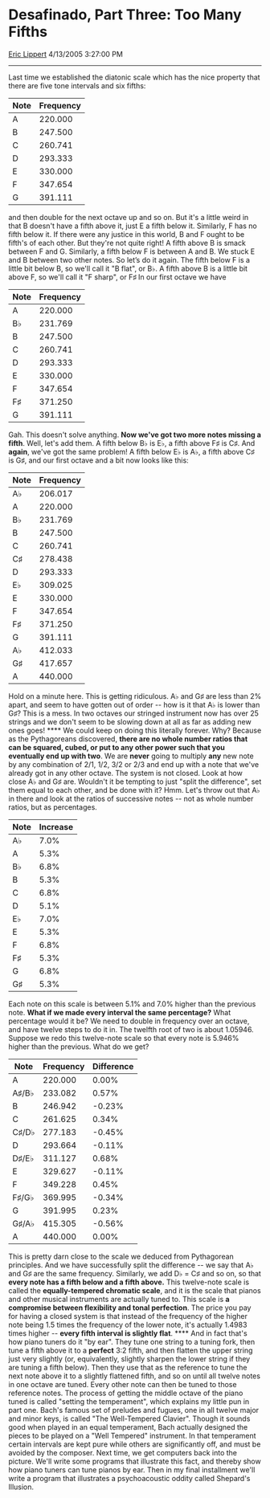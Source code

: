 # Desafinado, Part Three: Too Many Fifths

[Eric Lippert](https://social.msdn.microsoft.com/profile/Eric%20Lippert) 4/13/2005 3:27:00 PM

-----

Last time we established the diatonic scale which has the nice property that there are five tone intervals and six fifths:

<table>
<thead>
<tr class="header">
<th>Note</th>
<th>Frequency</th>
</tr>
</thead>
<tbody>
<tr class="odd">
<td>A</td>
<td>220.000</td>
</tr>
<tr class="even">
<td>B</td>
<td>247.500</td>
</tr>
<tr class="odd">
<td>C</td>
<td>260.741</td>
</tr>
<tr class="even">
<td>D</td>
<td>293.333</td>
</tr>
<tr class="odd">
<td>E</td>
<td>330.000</td>
</tr>
<tr class="even">
<td>F</td>
<td>347.654</td>
</tr>
<tr class="odd">
<td>G</td>
<td>391.111</td>
</tr>
</tbody>
</table>

and then double for the next octave up and so on. But it's a little weird in that B doesn't have a fifth above it, just E a fifth below it. Similarly, F has no fifth below it. If there were any justice in this world, B and F ought to be fifth's of each other. But they're not quite right\! A fifth above B is smack between F and G. Similarly, a fifth below F is between A and B. We stuck E and B between two other notes. So let’s do it again. The fifth below F is a little bit below B, so we'll call it "B flat", or B♭. A fifth above B is a little bit above F, so we'll call it "F sharp", or F♯ In our first octave we have

<table>
<thead>
<tr class="header">
<th>Note</th>
<th>Frequency</th>
</tr>
</thead>
<tbody>
<tr class="odd">
<td>A</td>
<td>220.000</td>
</tr>
<tr class="even">
<td>B♭</td>
<td>231.769</td>
</tr>
<tr class="odd">
<td>B</td>
<td>247.500</td>
</tr>
<tr class="even">
<td>C</td>
<td>260.741</td>
</tr>
<tr class="odd">
<td>D</td>
<td>293.333</td>
</tr>
<tr class="even">
<td>E</td>
<td>330.000</td>
</tr>
<tr class="odd">
<td>F</td>
<td>347.654</td>
</tr>
<tr class="even">
<td>F♯</td>
<td>371.250</td>
</tr>
<tr class="odd">
<td>G</td>
<td>391.111</td>
</tr>
</tbody>
</table>

Gah. This doesn't solve anything. **Now we've got two more notes missing a fifth**. Well, let's add them. A fifth below B♭ is E♭, a fifth above F♯ is C♯. And **again**, we've got the same problem\! A fifth below E♭ is A♭, a fifth above C♯ is G♯, and our first octave and a bit now looks like this:

<table>
<thead>
<tr class="header">
<th>Note</th>
<th>Frequency</th>
</tr>
</thead>
<tbody>
<tr class="odd">
<td>A♭</td>
<td>206.017</td>
</tr>
<tr class="even">
<td>A</td>
<td>220.000</td>
</tr>
<tr class="odd">
<td>B♭</td>
<td>231.769</td>
</tr>
<tr class="even">
<td>B</td>
<td>247.500</td>
</tr>
<tr class="odd">
<td>C</td>
<td>260.741</td>
</tr>
<tr class="even">
<td>C♯</td>
<td>278.438</td>
</tr>
<tr class="odd">
<td>D</td>
<td>293.333</td>
</tr>
<tr class="even">
<td>E♭</td>
<td>309.025</td>
</tr>
<tr class="odd">
<td>E</td>
<td>330.000</td>
</tr>
<tr class="even">
<td>F</td>
<td>347.654</td>
</tr>
<tr class="odd">
<td>F♯</td>
<td>371.250</td>
</tr>
<tr class="even">
<td>G</td>
<td>391.111</td>
</tr>
<tr class="odd">
<td>A♭</td>
<td>412.033</td>
</tr>
<tr class="even">
<td>G♯</td>
<td>417.657</td>
</tr>
<tr class="odd">
<td>A</td>
<td>440.000</td>
</tr>
</tbody>
</table>

Hold on a minute here. This is getting ridiculous. A♭ and G♯ are less than 2% apart, and seem to have gotten out of order -- how is it that A♭ is lower than G♯? This is a mess. In two octaves our stringed instrument now has over 25 strings and we don't seem to be slowing down at all as far as adding new ones goes\! **** We could keep on doing this literally forever. Why? Because as the Pythagoreans discovered, **there are no whole number ratios that can be squared, cubed, or put to any other power such that you eventually end up with two**. We are **never** going to multiply **any** new note by any combination of 2/1, 1/2, 3/2 or 2/3 and end up with a note that we've already got in any other octave. The system is not closed. Look at how close A♭ and G♯ are. Wouldn't it be tempting to just "split the difference", set them equal to each other, and be done with it? Hmm. Let's throw out that A♭ in there and look at the ratios of successive notes -- not as whole number ratios, but as percentages.

<table>
<thead>
<tr class="header">
<th>Note</th>
<th>Increase</th>
</tr>
</thead>
<tbody>
<tr class="odd">
<td>A♭</td>
<td>7.0%</td>
</tr>
<tr class="even">
<td>A</td>
<td>5.3%</td>
</tr>
<tr class="odd">
<td>B♭</td>
<td>6.8%</td>
</tr>
<tr class="even">
<td>B</td>
<td>5.3%</td>
</tr>
<tr class="odd">
<td>C</td>
<td>6.8%</td>
</tr>
<tr class="even">
<td>D</td>
<td>5.1%</td>
</tr>
<tr class="odd">
<td>E♭</td>
<td>7.0%</td>
</tr>
<tr class="even">
<td>E</td>
<td>5.3%</td>
</tr>
<tr class="odd">
<td>F</td>
<td>6.8%</td>
</tr>
<tr class="even">
<td>F♯</td>
<td>5.3%</td>
</tr>
<tr class="odd">
<td>G</td>
<td>6.8%</td>
</tr>
<tr class="even">
<td>G♯</td>
<td>5.3%</td>
</tr>
</tbody>
</table>

Each note on this scale is between 5.1% and 7.0% higher than the previous note. **What if we made every interval the same percentage?** What percentage would it be? We need to double in frequency over an octave, and have twelve steps to do it in. The twelfth root of two is about 1.05946. Suppose we redo this twelve-note scale so that every note is 5.946% higher than the previous. What do we get?

<table>
<thead>
<tr class="header">
<th>Note</th>
<th>Frequency</th>
<th>Difference</th>
</tr>
</thead>
<tbody>
<tr class="odd">
<td>A</td>
<td>220.000</td>
<td>0.00%</td>
</tr>
<tr class="even">
<td>A♯/B♭</td>
<td>233.082</td>
<td>0.57%</td>
</tr>
<tr class="odd">
<td>B</td>
<td>246.942</td>
<td>-0.23%</td>
</tr>
<tr class="even">
<td>C</td>
<td>261.625</td>
<td>0.34%</td>
</tr>
<tr class="odd">
<td>C♯/D♭</td>
<td>277.183</td>
<td>-0.45%</td>
</tr>
<tr class="even">
<td>D</td>
<td>293.664</td>
<td>-0.11%</td>
</tr>
<tr class="odd">
<td>D♯/E♭</td>
<td>311.127</td>
<td>0.68%</td>
</tr>
<tr class="even">
<td>E</td>
<td>329.627</td>
<td>-0.11%</td>
</tr>
<tr class="odd">
<td>F</td>
<td>349.228</td>
<td>0.45%</td>
</tr>
<tr class="even">
<td>F♯/G♭</td>
<td>369.995</td>
<td>-0.34%</td>
</tr>
<tr class="odd">
<td>G</td>
<td>391.995</td>
<td>0.23%</td>
</tr>
<tr class="even">
<td>G♯/A♭</td>
<td>415.305</td>
<td>-0.56%</td>
</tr>
<tr class="odd">
<td>A</td>
<td>440.000</td>
<td>0.00%</td>
</tr>
</tbody>
</table>

This is pretty darn close to the scale we deduced from Pythagorean principles. And we have successfully split the difference -- we say that A♭ and G♯ are the same frequency. Similarly, we add D♭ = C♯ and so on, so that **every note has a fifth below and a fifth above.** This twelve-note scale is called the **equally-tempered chromatic scale**, and it is the scale that pianos and other musical instruments are actually tuned to. This scale is **a compromise between flexibility and tonal perfection**. The price you pay for having a closed system is that instead of the frequency of the higher note being 1.5 times the frequency of the lower note, it's actually 1.4983 times higher -- **every fifth interval is slightly flat**. **** And in fact that's how piano tuners do it "by ear". They tune one string to a tuning fork, then tune a fifth above it to a **perfect** 3:2 fifth, and then flatten the upper string just very slightly (or, equivalently, slightly sharpen the lower string if they are tuning a fifth below). Then they use that as the reference to tune the next note above it to a slightly flattened fifth, and so on until all twelve notes in one octave are tuned. Every other note can then be tuned to those reference notes. The process of getting the middle octave of the piano tuned is called "setting the temperament", which explains my little pun in part one. Bach's famous set of preludes and fugues, one in all twelve major and minor keys, is called "The Well-Tempered Clavier". Though it sounds good when played in an equal temperament, Bach actually designed the pieces to be played on a "Well Tempered" instrument. In that temperament certain intervals are kept pure while others are significantly off, and must be avoided by the composer. Next time, we get computers back into the picture. We'll write some programs that illustrate this fact, and thereby show how piano tuners can tune pianos by ear. Then in my final installment we'll write a program that illustrates a psychoacoustic oddity called Shepard's Illusion.


